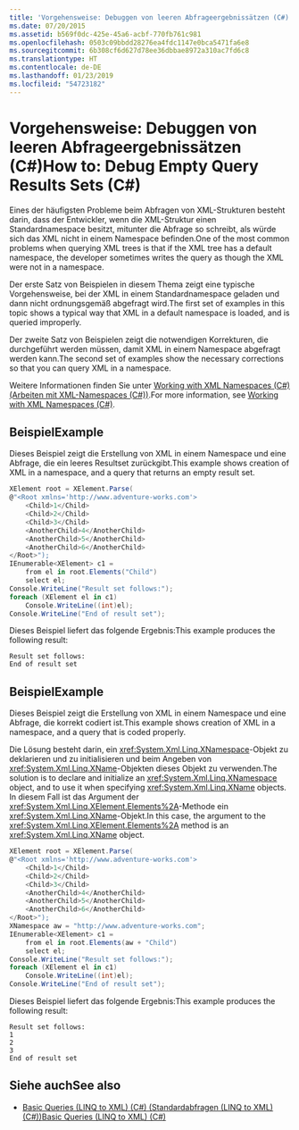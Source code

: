 ```yaml
---
title: 'Vorgehensweise: Debuggen von leeren Abfrageergebnissätzen (C#)'
ms.date: 07/20/2015
ms.assetid: b569f0dc-425e-45a6-acbf-770fb761c981
ms.openlocfilehash: 0503c09bbdd28276ea4fdc1147e0bca5471fa6e8
ms.sourcegitcommit: 6b308cf6d627d78ee36dbbae8972a310ac7fd6c8
ms.translationtype: HT
ms.contentlocale: de-DE
ms.lasthandoff: 01/23/2019
ms.locfileid: "54723182"
---
```

# <a name="how-to-debug-empty-query-results-sets-c"></a><span data-ttu-id="add31-102">Vorgehensweise: Debuggen von leeren Abfrageergebnissätzen (C#)</span><span class="sxs-lookup"><span data-stu-id="add31-102">How to: Debug Empty Query Results Sets (C#)</span></span>
<span data-ttu-id="add31-103">Eines der häufigsten Probleme beim Abfragen von XML-Strukturen besteht darin, dass der Entwickler, wenn die XML-Struktur einen Standardnamespace besitzt, mitunter die Abfrage so schreibt, als würde sich das XML nicht in einem Namespace befinden.</span><span class="sxs-lookup"><span data-stu-id="add31-103">One of the most common problems when querying XML trees is that if the XML tree has a default namespace, the developer sometimes writes the query as though the XML were not in a namespace.</span></span>  
  
 <span data-ttu-id="add31-104">Der erste Satz von Beispielen in diesem Thema zeigt eine typische Vorgehensweise, bei der XML in einem Standardnamespace geladen und dann nicht ordnungsgemäß abgefragt wird.</span><span class="sxs-lookup"><span data-stu-id="add31-104">The first set of examples in this topic shows a typical way that XML in a default namespace is loaded, and is queried improperly.</span></span>  
  
 <span data-ttu-id="add31-105">Der zweite Satz von Beispielen zeigt die notwendigen Korrekturen, die durchgeführt werden müssen, damit XML in einem Namespace abgefragt werden kann.</span><span class="sxs-lookup"><span data-stu-id="add31-105">The second set of examples show the necessary corrections so that you can query XML in a namespace.</span></span>  
  
 <span data-ttu-id="add31-106">Weitere Informationen finden Sie unter [Working with XML Namespaces (C#) (Arbeiten mit XML-Namespaces (C#))](../../../../csharp/programming-guide/concepts/linq/working-with-xml-namespaces.md).</span><span class="sxs-lookup"><span data-stu-id="add31-106">For more information, see [Working with XML Namespaces (C#)](../../../../csharp/programming-guide/concepts/linq/working-with-xml-namespaces.md).</span></span>  
  
## <a name="example"></a><span data-ttu-id="add31-107">Beispiel</span><span class="sxs-lookup"><span data-stu-id="add31-107">Example</span></span>  
 <span data-ttu-id="add31-108">Dieses Beispiel zeigt die Erstellung von XML in einem Namespace und eine Abfrage, die ein leeres Resultset zurückgibt.</span><span class="sxs-lookup"><span data-stu-id="add31-108">This example shows creation of XML in a namespace, and a query that returns an empty result set.</span></span>  
  
```csharp  
XElement root = XElement.Parse(  
@"<Root xmlns='http://www.adventure-works.com'>  
    <Child>1</Child>  
    <Child>2</Child>  
    <Child>3</Child>  
    <AnotherChild>4</AnotherChild>  
    <AnotherChild>5</AnotherChild>  
    <AnotherChild>6</AnotherChild>  
</Root>");  
IEnumerable<XElement> c1 =  
    from el in root.Elements("Child")  
    select el;  
Console.WriteLine("Result set follows:");  
foreach (XElement el in c1)  
    Console.WriteLine((int)el);  
Console.WriteLine("End of result set");  
```  
  
 <span data-ttu-id="add31-109">Dieses Beispiel liefert das folgende Ergebnis:</span><span class="sxs-lookup"><span data-stu-id="add31-109">This example produces the following result:</span></span>  
  
```  
Result set follows:  
End of result set  
```  
  
## <a name="example"></a><span data-ttu-id="add31-110">Beispiel</span><span class="sxs-lookup"><span data-stu-id="add31-110">Example</span></span>  
 <span data-ttu-id="add31-111">Dieses Beispiel zeigt die Erstellung von XML in einem Namespace und eine Abfrage, die korrekt codiert ist.</span><span class="sxs-lookup"><span data-stu-id="add31-111">This example shows creation of XML in a namespace, and a query that is coded properly.</span></span>  
  
 <span data-ttu-id="add31-112">Die Lösung besteht darin, ein <xref:System.Xml.Linq.XNamespace>-Objekt zu deklarieren und zu initialisieren und beim Angeben von <xref:System.Xml.Linq.XName>-Objekten dieses Objekt zu verwenden.</span><span class="sxs-lookup"><span data-stu-id="add31-112">The solution is to declare and initialize an <xref:System.Xml.Linq.XNamespace> object, and to use it when specifying <xref:System.Xml.Linq.XName> objects.</span></span> <span data-ttu-id="add31-113">In diesem Fall ist das Argument der <xref:System.Xml.Linq.XElement.Elements%2A>-Methode ein <xref:System.Xml.Linq.XName>-Objekt.</span><span class="sxs-lookup"><span data-stu-id="add31-113">In this case, the argument to the <xref:System.Xml.Linq.XElement.Elements%2A> method is an <xref:System.Xml.Linq.XName> object.</span></span>  
  
```csharp  
XElement root = XElement.Parse(  
@"<Root xmlns='http://www.adventure-works.com'>  
    <Child>1</Child>  
    <Child>2</Child>  
    <Child>3</Child>  
    <AnotherChild>4</AnotherChild>  
    <AnotherChild>5</AnotherChild>  
    <AnotherChild>6</AnotherChild>  
</Root>");  
XNamespace aw = "http://www.adventure-works.com";  
IEnumerable<XElement> c1 =  
    from el in root.Elements(aw + "Child")  
    select el;  
Console.WriteLine("Result set follows:");  
foreach (XElement el in c1)  
    Console.WriteLine((int)el);  
Console.WriteLine("End of result set");  
```  
  
 <span data-ttu-id="add31-114">Dieses Beispiel liefert das folgende Ergebnis:</span><span class="sxs-lookup"><span data-stu-id="add31-114">This example produces the following result:</span></span>  
  
```  
Result set follows:  
1  
2  
3  
End of result set  
```  
  
## <a name="see-also"></a><span data-ttu-id="add31-115">Siehe auch</span><span class="sxs-lookup"><span data-stu-id="add31-115">See also</span></span>

- [<span data-ttu-id="add31-116">Basic Queries (LINQ to XML) (C#) (Standardabfragen (LINQ to XML) (C#))</span><span class="sxs-lookup"><span data-stu-id="add31-116">Basic Queries (LINQ to XML) (C#)</span></span>](../../../../csharp/programming-guide/concepts/linq/basic-queries-linq-to-xml.md)
